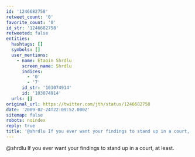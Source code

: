 ```yaml
---
id: '1246682758'
retweet_count: '0'
favorite_count: '0'
id_str: '1246682758'
retweeted: false
entities:
  hashtags: []
  symbols: []
  user_mentions:
    - name: Etaoin Shrdlu
      screen_name: Shrdlu
      indices:
        - '0'
        - '7'
      id_str: '103074914'
      id: '103074914'
  urls: []
original_url: https://twitter.com/jth/status/1246682758
date: '2009-02-24T22:09:52.000Z'
sitemap: false
robots: noindex
reply: true
title: '@shrdlu If you ever want your findings to stand up in a court, at least.'
---
```


@shrdlu If you ever want your findings to stand up in a court, at least.